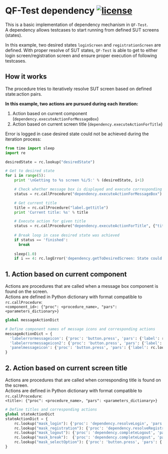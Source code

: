 # QF-Test dependency [![license](https://img.shields.io/github/license/DAVFoundation/captain-n3m0.svg?style=flat-square)](https://github.com/DAVFoundation/captain-n3m0/blob/master/LICENSE)

This is a basic implementation of dependency mechanism in `QF-Test`.  
A dependency allows testcases to start running from defined SUT screens (states).

In this example, two desired states `loginScreen` and `registrationScreen` are defined. With proper resolve of SUT states, `QF-Test` is able to get to either login screen/registration screen and ensure proper execution of following testcases.

## How it works
The procedure tries to iteratively resolve SUT screen based on defined state:action pairs.

**In this example, two actions are pursued during each iteration:**  
1. Action based on current component (`dependency.executeActionForMessageBox`)  
2. Action based on current screen title (`dependency.executeActionForTitle`)

Error is logged in case desired state could not be achieved during the iteration process:

```python
from time import sleep
import re

desiredState = rc.lookup("desiredState")

# Get to desired state
for i in range(5):
    print '\nGetting to %s screen %i/5:' % (desiredState, i+1) 

    # Check whether message box is displayed and execute corresponding action
    status = rc.callProcedure("dependency.executeActionForMessageBox")

    # Get current title
    title = rc.callProcedure("label.gettitle")
    print 'Current title: %s' % title

    # Execute action for given title
    status = rc.callProcedure("dependency.executeActionForTitle", {"title": title, "desiredState": desiredState})
    
    # Break loop in case desired state was achieved
    if status == 'finished':
      break
    
    sleep(1.0)
    if i == 4: rc.logError('dependency.getToDesiredScreen: State could not be resolved!')
```

## 1. Action based on current component

Actions are procedures that are called when a message box component is found on the screen.  
Actions are defined in Python dictionary with format compatible to `rc.callProcedure`:  
`<component_id>: {"proc": <procedure_name>, "pars": <parameters_dictionary>}`

```python
global messageActionDict

# Define component names of message icons and corresponding actions
messageActionDict = {
  'labelerrormessageicon': {'proc': 'button.press', 'pars': {'label': rc.lookup("btnNext"), 'logError': False}}, # error message box
  'labelerrormessageicon2': {'proc': 'button.press', 'pars': {'label': rc.lookup("btnNext"), 'logError': False}}, # error message box
  'panelmessageicon': {'proc': 'button.press', 'pars': {'label': rc.lookup("btnYes"), 'logError': False}} # question message box
}
```

## 2. Action based on current screen title

Actions are procedures that are called when corresponding title is found on the screen.  
Actions are defined in Python dictionary with format compatible to `rc.callProcedure`:  
`<title>: {"proc": <procedure_name>, "pars": <parameters_dictionary>}`

```python
# Define titles and corresponding actions
global stateActionDict
stateActionDict = {
    rc.lookup("mask_login"): {'proc': 'dependency.resolveLogin', 'pars': {'desiredState': rc.lookup("desiredState")}},
    rc.lookup("mask_registration"): {'proc': 'dependency.resolveRegistration', 'pars': {'desiredState': rc.lookup("desiredState")}},
    rc.lookup("mask_logout"): {'proc': 'dependency.completeLogout', 'pars': {'user': rc.lookup("user"), 'pwd': rc.lookup("pwd")}},
    rc.lookup("mask_break"):  {'proc': 'dependency.completeLogout', 'pars': {'user': rc.lookup("user"), 'pwd': rc.lookup("pwd")}},
    rc.lookup("mask_selectOption"): {'proc': 'button.press', 'pars': {'label': rc.lookup("btnCancel"), 'logError': False}}
}
```

